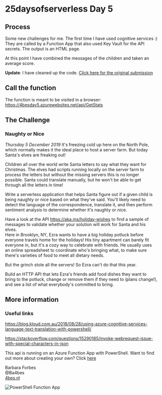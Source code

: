 # 25daysofserverless Day 5

## Process

Some new challenges for me. The first time I have used cognitive services :)
They are called by a Function App that also used Key Vault for the API secrets.
The output is an HTML page.

At this point I have combined the messages of the children and taken an average score.

**Update**: I have cleaned up the code. [Click here for the original submission](https://github.com/Ba4bes/25daysofserverless/tree/2c3135f1f2b1bdad8c4f2d2a8b1865815f9fc886/Day5NaughtyorNice)

## Call the function

The function is meant to be visited in a browser: <https://4besday5.azurewebsites.net/api/GetStats>

## The Challenge

### Naughty or Nice

*Thursday 5 December 2019*
It's freezing cold up here on the North Pole, which normally makes it the ideal place to host a server farm. But today Santa's elves are freaking out!

Children all over the world write Santa letters to say what they want for Christmas. The elves had scripts running locally on the server farm to process the letters but without the missing servers this is no longer possible. Santa could translate manually, but he won't be able to get through all the letters in time!

Write a serverless application that helps Santa figure out if a given child is being naughty or nice based on what they've said. You'll likely need to detect the language of the correspondence, translate it, and then perform sentiment analysis to determine whether it's naughty or nice.

Have a look at the API <https://aka.ms/holiday-wishes> to find a sample of messages to validate whether your solution will work for Santa and his elves.  
Here in Brooklyn, NY, Ezra wants to have a big holiday potluck before everyone travels home for the holidays! His tiny apartment can barely fit everyone in, but it's a cozy way to celebrate with friends. He usually uses an online spreadsheet to coordinate who's bringing what, to make sure there's varieties of food to meet all dietary needs.

But the grinch stole all the servers! So Ezra can't do that this year.

Build an HTTP API that lets Ezra's friends add food dishes they want to bring to the potluck, change or remove them if they need to (plans change!), and see a list of what everybody's committed to bring.

## More information

### Useful links

<https://blog.kloud.com.au/2018/08/28/using-azure-cognitive-services-language-text-translation-with-powershell/>

<https://stackoverflow.com/questions/15290185/invoke-webrequest-issue-with-special-characters-in-json>

 This api is running on an Azure Function App with PowerShell. Want to find out more about creating your own? Click [here]('https://4bes.nl/MSIgnite')

Barbara Forbes  
@Ba4bes  
[4bes.nl](https://4bes.nl)  

![PowerShell Function App](https://4bes.nl/wp-content/uploads/2019/11/PSFunctionApp-300x252.png)
